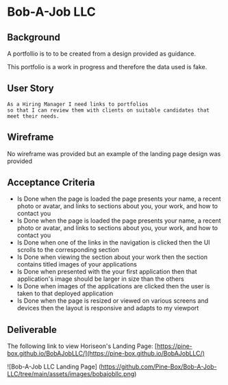 # Bob-A-Job LLC

## Background

A portfollio is to to be created from a design provided as guidance.

This portfolio is a work in progress and therefore the data used is fake.

## User Story

```
As a Hiring Manager I need links to portfolios
so that I can review them with clients on suitable candidates that meet their needs. 
```

## Wireframe
No wireframe was provided but an example of the landing page design was provided


## Acceptance Criteria

* Is Done when the page is loaded the page presents your name, a recent photo or avatar, and links to sections about you, your work, and how to contact you
* Is Done when the page is loaded the page presents your name, a recent photo or avatar, and links to sections about you, your work, and how to contact you
* Is Done when one of the links in the navigation is clicked then the UI scrolls to the corresponding section
* Is Done when viewing the section about your work then the section contains titled images of your applications
* Is Done when presented with the your first application then that application's image should be larger in size than the others
* Is Done when images of the applications are clicked then the user is taken to that deployed application
* Is Done when the page is resized or viewed on various screens and devices then the layout is responsive and adapts to my viewport


## Deliverable

The following link to view Horiseon's Landing Page: [https://pine-box.github.io/BobAJobLLC/](https://pine-box.github.io/BobAJobLLC/)

![Bob-A-Job LLC Landing Page] (https://github.com/Pine-Box/Bob-A-Job-LLC/tree/main/assets/images/bobajobllc.png)
